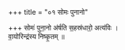 +++
title = "०१ सोमः पुनानो"

+++
सोमः॑ पुना॒नो अ॑र्षति स॒हस्र॑धारो॒ अत्य॑विः ।  
वा॒योरिन्द्र॑स्य निष्कृ॒तम् ॥